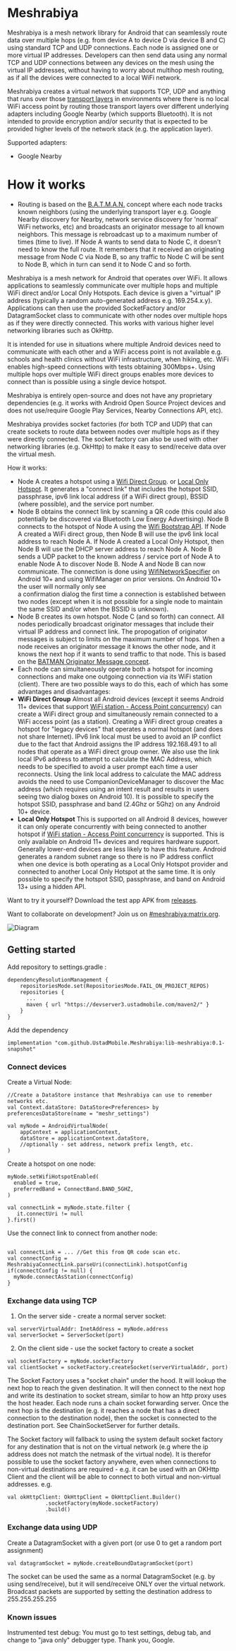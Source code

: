 # Meshrabiya

Meshrabiya is a mesh network library for Android that can seamlessly route data over multiple hops
(e.g. from device A to device D via device B and C) using standard TCP and UDP connections. Each node
is assigned one or more virtual IP addresses. Developers can then send data using any normal TCP
and UDP connections between any devices on the mesh using the virtual IP addresses, without having 
to worry about multihop mesh routing, as if all the devices were connected to a local WiFi network.

Meshrabiya creates a virtual network that supports TCP, UDP and anything that runs over those 
[transport layers](https://en.wikipedia.org/wiki/Transport_layer) in environments where there is 
no local WiFi access point by routing those transport layers over different underlying adapters including 
Google Nearby (which supports Bluetooth). It is not intended to provide encryption and/or security 
that is expected to be provided higher levels of the network stack (e.g. the application layer).

Supported adapters:
* Google Nearby

# How it works

* Routing is based on the [B.A.T.M.A.N.](https://en.wikipedia.org/wiki/B.A.T.M.A.N.) concept where 
  each node tracks known neighbors (using the underlying transport layer e.g. Google Nearby discovery
  for Nearby, network service discovery for 'normal' WiFi networks, etc) and broadcasts an originator
  message to all known neighbors. This message is rebroadcast up to a maximum number of times (time
  to live). If Node A wants to send data to Node C, it doesn't need to know the full route. It 
  remembers that it received an originating message from Node C via Node B, so any traffic to Node C
  will be sent to Node B, which in turn can send it to Node C and so forth.



Meshrabiya is a mesh network for Android that operates over WiFi. It allows applications
to seamlessly communicate over multiple hops and multiple WiFi direct and/or Local Only Hotspots.
Each device is given a "virtual" IP address (typically a random auto-generated address
e.g. 169.254.x.y). Applications can then use the provided SocketFactory and/or DatagramSocket class
to communicate with other nodes over multiple hops as if they were directly connected. This works
with various higher level networking libraries such as OkHttp. 

It is intended for use in situations where multiple Android devices need to communicate with each 
other and a WiFi access point is not available e.g. schools and health clinics without WiFi 
infrastructure, when hiking, etc. WiFi enables high-speed connections with tests obtaining 300Mbps+.
Using multiple hops over multiple WiFi direct groups enables more devices to connect than is possible
using a single device hotspot.

Meshrabiya is entirely open-source and does not have any proprietary dependencies (e.g. it works 
with Android Open Source Project devices and does not use/require Google Play Services, Nearby 
Connections API, etc).


Meshrabiya provides socket factories (for both TCP and UDP) that can create sockets to route data 
between nodes over multiple hops as if they were directly connected. The socket factory can also
be used with other networking libraries (e.g. OkHttp) to make it easy to send/receive data over the
virtual mesh.

How it works:

* Node A creates a hotspot using a [Wifi Direct Group](https://developer.android.com/reference/android/net/wifi/p2p/WifiP2pManager#createGroup(android.net.wifi.p2p.WifiP2pManager.Channel,%20android.net.wifi.p2p.WifiP2pManager.ActionListener)). 
  or [Local Only Hotspot](https://developer.android.com/guide/topics/connectivity/localonlyhotspot).
  It generates a "connect link" that includes the hotspot SSID, passphrase, ipv6 link local address
  (if a WiFi direct group), BSSID (where possible), and the service port number.
* Node B obtains the connect link by scanning a QR code (this could also potentially be discovered via
  Bluetooth Low Energy Advertising). Node B connects to the hotspot of 
  Node A using the [Wifi Bootstrap API](https://developer.android.com/guide/topics/connectivity/wifi-bootstrap). 
  If Node A created a WiFi direct group, then Node B will use the ipv6 link local address to reach Node 
  A. If Node A created a Local Only Hotspot, then Node B will use the DHCP server address to reach 
  Node A. Node B sends a UDP packet to the known address / service port of Node A to enable Node A 
  to discover Node B. Node A and Node B can now communicate. The connection is done using 
  [WifiNetworkSpecifier](https://developer.android.com/guide/topics/connectivity/wifi-bootstrap) on 
  Android 10+ and using WifiManager on prior versions. On Android 10+ the user will normally only see  
  a confirmation dialog the first time a connection is established between two nodes (except when 
  it is not possible for a single node to maintain the same SSID and/or when the BSSID is unknown).
* Node B creates its own hotspot. Node C (and so forth) can connect. All nodes periodically broadcast
  originator messages that include their virtual IP address and connect link. The propogation of
  originator messages is subject to limits on the maximum number of hops. When a node receives an
  originator message it knows the other node, and it knows the next hop if it wants to send traffic
  to that node. This is based on the [BATMAN Originator Message concept](https://www.open-mesh.org/doc/batman-adv/OGM.html).
* Each node can simultaneously operate both a hotspot for incoming connections and make one outgoing
  connection via its WiFi station (client). There are two possible ways to do this, each of which has
  some advantages and disadvantages:
 * __WiFi Direct Group__ Almost all Android devices (except it seems Android 11+ devices that support 
  [WiFi station - Access Point concurrency](https://developer.android.com/reference/android/net/wifi/WifiManager#isStaApConcurrencySupported())) 
  can create a WiFi direct group and
  simultaneously remain connected to a WiFi access point (as a station). Creating a WiFi direct 
  group creates a hotspot for "legacy devices" that operates a normal hotspot (and does not share 
  Internet). IPv6 link local must be used to avoid an IP conflict
  due to the fact that Android assigns the IP address 192.168.49.1 to all nodes that operate as a 
  WiFi direct group owner. We also use the link local IPv6 address to attempt to calculate the MAC Address, 
  which needs to be specified to avoid a user prompt each time a user reconnects. Using the link local
  address to calculate the MAC address avoids the need to use CompanionDeviceManager to discover the 
  Mac address (which requires using an intent result and results in users seeing two dialog boxes on 
  Android 10).
  It is possible to specify the hotspot SSID, passphrase and band (2.4Ghz or 5Ghz) on any Android 10+
  device.
 * __Local Only Hotspot__ This is supported on all Android 8 devices, however it can only operate
 concurrently with being connected to another hotspot if [WiFi station - Access Point concurrency](https://developer.android.com/reference/android/net/wifi/WifiManager#isStaApConcurrencySupported())
 is supported. This is only available on Android 11+ devices and requires hardware support. Generally
 lower-end devices are less likely to have this feature. Android generates a random subnet range so 
 there is no IP address conflict when one device is both operating as a Local Only Hotspot provider 
 and connected to another Local Only Hotspot at the same time. It is only possible to specify the 
 hotspot SSID, passphrase, and band on Android 13+ using a hidden API.

Want to try it yourself? Download the test app APK from [releases](https://github.com/UstadMobile/Meshrabiya/releases).

Want to collaborate on development? Join us on [#meshrabiya:matrix.org](https://matrix.to/#/#meshrabiya:matrix.org).

![Diagram](doc/android-wifi-networking.svg)

## Getting started

Add repository to settings.gradle :
```
dependencyResolutionManagement {
    repositoriesMode.set(RepositoriesMode.FAIL_ON_PROJECT_REPOS)
    repositories {
      ...
      maven { url "https://devserver3.ustadmobile.com/maven2/" }
    }
}       
```

Add the dependency
```
implementation "com.github.UstadMobile.Meshrabiya:lib-meshrabiya:0.1-snapshot"
```

### Connect devices

Create a Virtual Node:

```
//Create a DataStore instance that Meshrabiya can use to remember networks etc.
val Context.dataStore: DataStore<Preferences> by preferencesDataStore(name = "meshr_settings")

val myNode = AndroidVirtualNode(
    appContext = applicationContext,
    dataStore = applicationContext.dataStore,
    //optionally - set address, network prefix length, etc.
)

```

Create a hotspot on one node:

```
myNode.setWifiHotspotEnabled(
  enabled = true,
  preferredBand = ConnectBand.BAND_5GHZ,
)

val connectLink = myNode.state.filter {
   it.connectUri != null
}.first()

```

Use the connect link to connect from another node:
```

val connectLink = ... //Get this from QR code scan etc.
val connectConfig = MeshrabiyaConnectLink.parseUri(connectLink).hotspotConfig
if(connectConfig != null) {
  myNode.connectAsStation(connectConfig)
}

```

### Exchange data using TCP

1. On the server side - create a normal server socket:
```
val serverVirtualAddr: InetAddress = myNode.address 
val serverSocket = ServerSocket(port)
```

2. On the client side - use the socket factory to create a socket
```
val socketFactory = myNode.socketFactory
val clientSocket = socketFactory.createSocket(serverVirtualAddr, port)
```

The Socket Factory uses a "socket chain" under the hood. It will lookup the next hop to reach the
given destination. It will then connect to the next hop and write its destination to socket stream,
similar to how an http proxy uses the host header. Each node runs a chain socket forwarding server. 
Once the next hop is the destination (e.g. it reaches a node that has a direct connection to the 
destination node), then the socket is connected to the destination port. See ChainSocketServer for
further details.

The Socket factory will fallback to using the system default socket factory for any destination that
is not on the virtual network (e.g where the ip address does not match the netmask of the virtual 
node). It is therefor possible to use the socket factory anywhere, even when connections to non-virtual
destinations are required - e.g. it can be used with an OKHttp Client and the client will be able to
connect to both virtual and non-virtual addresses.
e.g.
```
val okHttpClient: OkHttpClient = OkHttpClient.Builder()
            .socketFactory(myNode.socketFactory)
            .build()
```

### Exchange data using UDP

Create a DatagramSocket with a given port (or use 0 to get a random port assignment)
```
val datagramSocket = myNode.createBoundDatagramSocket(port)
```

The socket can be used the same as a normal DatagramSocket (e.g. by using send/receive), but it will 
send/receive ONLY over the virtual network. Broadcast packets are supported by setting the 
destination address to 255.255.255.255

### Known issues

Instrumented test debug: You must go to test settings, debug tab, and change to "java only" 
debugger type. Thank you, Google.
